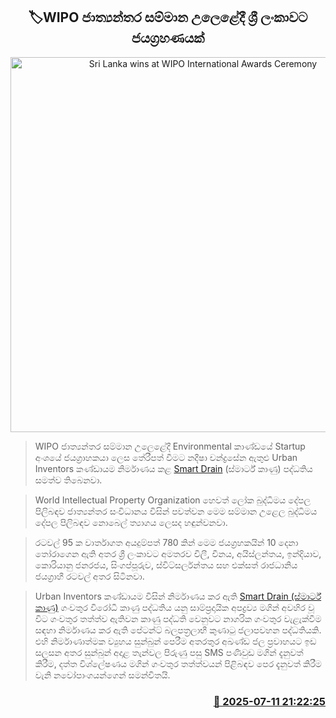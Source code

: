 <p align='center'><b><h2 align='center' title='Sri Lanka wins at WIPO International Awards Ceremony'>🏷WIPO ජාත්‍යන්තර සම්මාන උලෙළේදී ශ්‍රී ලංකාවට ජයග්‍රහණයක්</h2></b></p>
<p align='center'><img src='https://helakuru.sgp1.cdn.digitaloceanspaces.com/esana/images/lib/nadeesha-uio.jpg' width='600' alt='Sri Lanka wins at WIPO International Awards Ceremony'></p>

> WIPO ජාත්‍යන්තර සම්මාන උලෙළේදී Environmental කාණ්ඩයේ Startup අංශයේ ජයග්‍රාහකයා ලෙස තේරීපත් වීමට නදීෂා චන්ද්‍රසේන ඇතුළු Urban Inventors කණ්ඩායම නිර්මාණය කළ <a href='https://youtu.be/zJMRJb5Emxs?si=uJNTUcuabFIvVcnK'>Smart Drain</a> (ස්මාර්ට් කාණු) පද්ධතිය සමත්ව තිබෙනවා.

> World Intellectual Property Organization හෙවත් ලෝක බුද්ධිමය දේපල පිලිබඳව ජාත්‍යන්තර සංවිධානය විසින් පවත්වන මෙම සම්මාන උළෙල බුද්ධිමය දේපල පිලිබඳව නොබෙල් ත්‍යාගය ලෙසද හඳුන්වනවා.

> රටවල් 95 ක වාර්තාගත අයදුම්පත් 780 කින් මෙම ජයග්‍රහකයින් 10 දෙනා තෝරාගෙන ඇති අතර ශ්‍රී ලංකාවට අමතරව චිලී, චීනය, අයිස්ලන්තය, ඉන්දියාව, කොරියානු ජනරජය, සිංගප්පූරුව, ස්විට්සර්ලන්තය සහ එක්සත් රාජධානිය ජයග්‍රාහී රටවල් අතර සිටිනවා.

> Urban Inventors කණ්ඩායම විසින් නිර්මාණය කර ඇති <a href='https://smartdrain.network/'>Smart Drain (ස්මාර්ට් කාණු)</a> ගංවතුර විරෝධී කාණු පද්ධතිය යනු සාම්ප්‍රදායික අපද්‍රව්‍ය මගින් අවහිර වූ විට ගංවතුර තත්ත්ව ඇතිවන කාණු පද්ධති වෙනුවට නාගරික ගංවතුර වැළැක්වීම සඳහා නිර්මාණය කර ඇති පේටන්ට් බලපත්‍රලාභී කුණාටු ජලාපවහන පද්ධතියකි. එහි නිර්මාණාත්මක ව්‍යුහය සුන්බුන් පෙරීම අතරතුර අඛණ්ඩ ජල ප්‍රවාහයට ඉඩ සලසන අතර සුන්බුන් අදාළ තැන්වල පිරුණු පසු SMS පණිවුඩ මගින් දැනුවත් කිරීම‍, දත්ත විශ්ලේෂණය මගින් ගංවතුර තත්ත්වයන් පිළිබඳව පෙර දැනුවත් කිරීම වැනි නවෝපාංගයන්ගෙන් සමන්විතයි.



<h3 align='right'><a href='https://www.helakuru.lk/esana/p/111800/'>📅 2025-07-11 21:22:25</a></h3>
